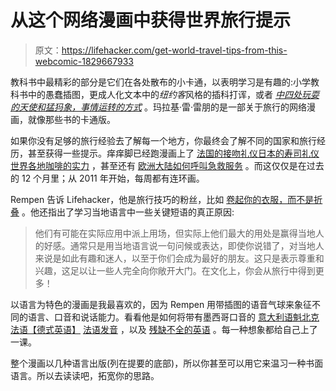 # 从这个网络漫画中获得世界旅行提示

> 原文：<https://lifehacker.com/get-world-travel-tips-from-this-webcomic-1829667933>

教科书中最精彩的部分是它们在各处散布的小卡通，以表明学习是有趣的:小学教科书中的愚蠢插图，更成人化文本中的*纽约客*风格的插科打诨，或者 [*中四处玩耍的天使和猛犸象，事情运转的方式*](https://www.amazon.com/Way-Things-Work-Now/dp/0544824385/ref=tmm_hrd_swatch_0?_encoding=UTF8&asc_campaign=InlineText&asc_refurl=https://lifehacker.com/get-world-travel-tips-from-this-webcomic-1829667933&asc_source=&qid=&sr=&tag=kinjalifehackerlink-20) 。玛拉基·雷·雷朋的是一部关于旅行的网络漫画，就像那些书的卡通版。



如果你没有足够的旅行经验去了解每一个地方，你最终会了解不同的国家和旅行经历，甚至获得一些提示。痒痒脚已经跑漫画上了 [法国的接吻礼仪](http://www.itchyfeetcomic.com/2018/02/combien-de-bises.html)[日本的寿司礼仪](http://www.itchyfeetcomic.com/2018/07/culinary-appropriation.html)[世界各地咖啡的实力](http://www.itchyfeetcomic.com/2018/07/potent-beans.html) ，甚至还有 [欧洲大陆如何呼叫急救服务](http://www.itchyfeetcomic.com/2017/12/hollywoodized.html) 。而这仅仅是在过去的 12 个月里；从 2011 年开始，每周都有连环画。

Rempen 告诉 Lifehacker，他是旅行技巧的粉丝，比如 [卷起你的衣服，而不是折叠](https://lifehacker.com/rolling-clothes-prevents-wrinkles-and-saves-packing-spa-5533463) 。他还指出了学习当地语言中一些关键短语的真正原因:

> 他们有可能在实际应用中派上用场，但实际上他们最大的用处是赢得当地人的好感。通常只是用当地语言说一句问候或表达，即使你说错了，对当地人来说是如此有趣和迷人，以至于你们会成为最好的朋友。这只是表示尊重和兴趣，这足以让一些人完全向你敞开大门。在文化上，你会从旅行中得到更多！

以语言为特色的漫画是我最喜欢的，因为 Rempen 用带插图的语音气球来象征不同的语言、口音和说话能力。看看他是如何将带有墨西哥口音的 [意大利语](http://www.itchyfeetcomic.com/2017/08/itchy-feet-month-9-so-close-so-far.html)[魁北克法语](http://www.itchyfeetcomic.com/2018/03/a-la-mode.html)[【德式英语】](http://www.itchyfeetcomic.com/2018/06/the-denglish-trap.html) [法语发音](http://www.itchyfeetcomic.com/2018/08/imperfect-accent.html) ，以及 [残缺不全的英语](http://www.itchyfeetcomic.com/2018/07/quality-degradation.html) 。每一种想象都给自己上了一课。

整个漫画以几种语言出版(列在提要的底部)，所以你甚至可以用它来温习一种书面语言。所以去读读吧，拓宽你的思路。